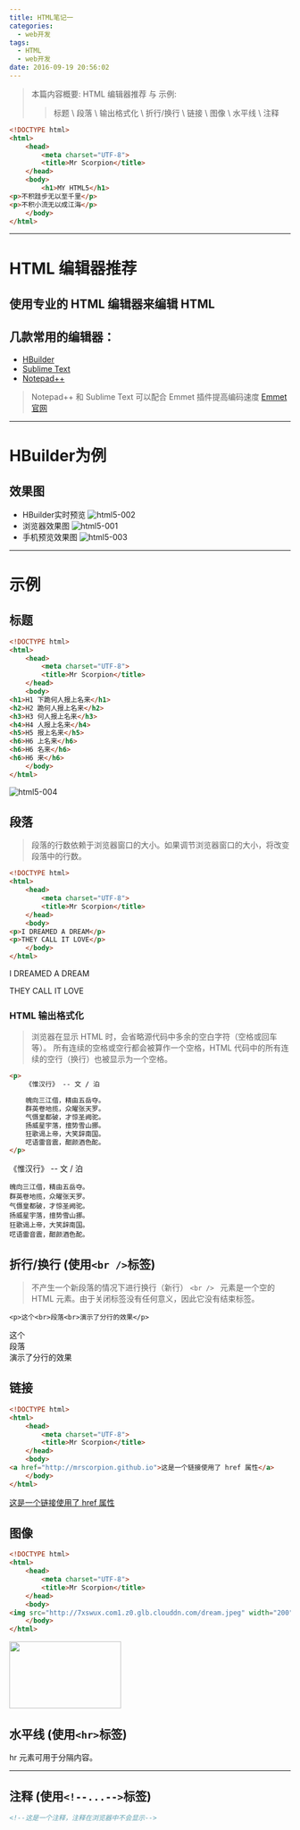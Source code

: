 ```yaml
---
title: HTML笔记一
categories:
  - web开发
tags:
  - HTML
  - web开发
date: 2016-09-19 20:56:02
---
```


> 本篇内容概要: HTML 编辑器推荐 与 示例:
>> 标题 \ 段落 \ 输出格式化 \ 折行/换行 \ 链接 \ 图像 \ 水平线 \ 注释

```html
<!DOCTYPE html>
<html>
	<head>
		<meta charset="UTF-8">
		<title>Mr Scorpion</title>
	</head>
	<body>
		<h1>MY HTML5</h1>
<p>不积跬步无以至千里</p>
<p>不积小流无以成江海</p>
	</body>
</html>
```
---

# HTML 编辑器推荐
## 使用专业的 HTML 编辑器来编辑 HTML
## 几款常用的编辑器：
* [HBuilder](http://www.dcloud.io/)
* [Sublime Text](http://www.sublimetext.com/)
* [Notepad++](https://notepad-plus-plus.org/)
> Notepad++ 和 Sublime Text 可以配合 Emmet 插件提高编码速度
[Emmet官网](http://emmet.io/)

---
# HBuilder为例
## 效果图
* HBuilder实时预览
![html5-002](http://ob6otnqbf.bkt.clouddn.com/5db38b73c0feaaa0a04945b262d8d540.png)
* 浏览器效果图
![html5-001](http://ob6otnqbf.bkt.clouddn.com/debbfef6570c0b7a36c14337f4a2ddee.png)
* 手机预览效果图
![html5-003](http://ob6otnqbf.bkt.clouddn.com/a022f5e8b86e1e9b2bb5e786afc540ca.png)

---
# 示例
## 标题
```html
<!DOCTYPE html>
<html>
	<head>
		<meta charset="UTF-8">
		<title>Mr Scorpion</title>
	</head>
	<body>
<h1>H1 下跪何人报上名来</h1>
<h2>H2 跪何人报上名来</h2>
<h3>H3 何人报上名来</h3>
<h4>H4 人报上名来</h4>
<h5>H5 报上名来</h5>
<h6>H6 上名来</h6>
<h6>H6 名来</h6>
<h6>H6 来</h6>
	</body>
</html>
```
![html5-004](http://ob6otnqbf.bkt.clouddn.com/5965f03ba7f258be74169bcf86ce1634.png)

## 段落
> 段落的行数依赖于浏览器窗口的大小。如果调节浏览器窗口的大小，将改变段落中的行数。

```html
<!DOCTYPE html>
<html>
	<head>
		<meta charset="UTF-8">
		<title>Mr Scorpion</title>
	</head>
	<body>
<p>I DREAMED A DREAM</p>
<p>THEY CALL IT LOVE</p>
	</body>
</html>
```
<p>I DREAMED A DREAM</p>
<p>THEY CALL IT LOVE</p>

### HTML 输出格式化
> 浏览器在显示 HTML 时，会省略源代码中多余的空白字符（空格或回车等）。
  所有连续的空格或空行都会被算作一个空格，HTML 代码中的所有连续的空行（换行）也被显示为一个空格。

```html
<p>
    《惟汉行》 -- 文 / 泊

    魄向三江借，精由五岳夺。  
    群英卷地揽，众曜张天罗。  
    气慑皇都破，才惊圣阙驼。
    扬威星宇落，擅势雪山挪。
    狂歌谒上帝，大笑辞南国。
    呓语雷音震，酣颜酒色酡。
</p>
```
<p>
    《惟汉行》 -- 文 / 泊

    魄向三江借，精由五岳夺。  
    群英卷地揽，众曜张天罗。  
    气慑皇都破，才惊圣阙驼。
    扬威星宇落，擅势雪山挪。
    狂歌谒上帝，大笑辞南国。
    呓语雷音震，酣颜酒色酡。


</p>


## 折行/换行 (使用` <br /> `标签)
> 不产生一个新段落的情况下进行换行（新行）
  `<br /> ` 元素是一个空的 HTML 元素。由于关闭标签没有任何意义，因此它没有结束标签。  

```
<p>这个<br>段落<br>演示了分行的效果</p>
```
<p>这个<br>段落<br>演示了分行的效果</p>


## 链接
```html
<!DOCTYPE html>
<html>
	<head>
		<meta charset="UTF-8">
		<title>Mr Scorpion</title>
	</head>
	<body>
<a href="http://mrscorpion.github.io">这是一个链接使用了 href 属性</a>
	</body>
</html>
```
<a href="http://mrscorpion.github.io">这是一个链接使用了 href 属性</a>

## 图像
```html
<!DOCTYPE html>
<html>
	<head>
		<meta charset="UTF-8">
		<title>Mr Scorpion</title>
	</head>
	<body>
<img src="http://7xswux.com1.z0.glb.clouddn.com/dream.jpeg" width="200" height="120" />
	</body>
</html>
```
<img src="http://7xswux.com1.z0.glb.clouddn.com/dream.jpeg" width="200" height="120" />

## 水平线 (使用`<hr>`标签)
 hr 元素可用于分隔内容。
<hr>

## 注释 (使用`<!--...-->`标签)
```html
<!--这是一个注释，注释在浏览器中不会显示-->
```
<!--这是一个注释，注释在浏览器中不会显示-->
